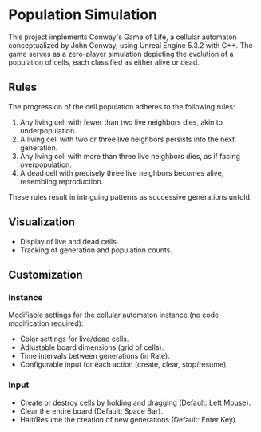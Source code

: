 # Population Simulation

This project implements Conway's Game of Life, a cellular automaton conceptualized by John Conway, using Unreal Engine 5.3.2 with C++. The game serves as a zero-player simulation depicting the evolution of a population of cells, each classified as either alive or dead.

## Rules
The progression of the cell population adheres to the following rules:

1. Any living cell with fewer than two live neighbors dies, akin to underpopulation.
2. A living cell with two or three live neighbors persists into the next generation.
3. Any living cell with more than three live neighbors dies, as if facing overpopulation.
4. A dead cell with precisely three live neighbors becomes alive, resembling reproduction.

These rules result in intriguing patterns as successive generations unfold.

## Visualization
- Display of live and dead cells.
- Tracking of generation and population counts.

## Customization

### Instance
Modifiable settings for the cellular automaton instance (no code modification required):
- Color settings for live/dead cells.
- Adjustable board dimensions (grid of cells).
- Time intervals between generations (in Rate).
- Configurable input for each action (create, clear, stop/resume).

### Input
- Create or destroy cells by holding and dragging (Default: Left Mouse).
- Clear the entire board (Default: Space Bar).
- Halt/Resume the creation of new generations (Default: Enter Key).
